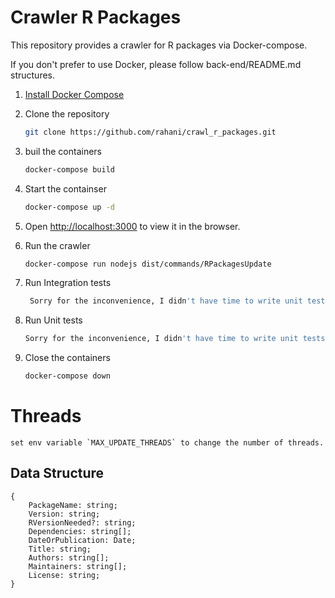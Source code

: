 # Crawler R Packages

This repository provides a crawler for R packages via Docker-compose.

If you don't prefer to use Docker, please follow back-end/README.md structures.

1. [Install Docker Compose](https://docs.docker.com/compose/install/)

2. Clone the repository
   ```bash
   git clone https://github.com/rahani/crawl_r_packages.git
   ```
3. buil the containers
   ```bash
   docker-compose build
   ```
4. Start the containser
   ```bash
   docker-compose up -d
   ```
5. Open [http://localhost:3000](http://localhost:3000) to view it in the browser.

6. Run the crawler
   ```bash
   docker-compose run nodejs dist/commands/RPackagesUpdate
   ```

7. Run Integration tests
   ```bash
    Sorry for the inconvenience, I didn't have time to write unit tests.
   ```
8. Run Unit tests
   ```bash
   Sorry for the inconvenience, I didn't have time to write unit tests.
   ```
9. Close the containers
   ```bash
   docker-compose down
   ```


# Threads
```
set env variable `MAX_UPDATE_THREADS` to change the number of threads.
```

## Data Structure
    {
        PackageName: string;
        Version: string;
        RVersionNeeded?: string;
        Dependencies: string[];
        DateOrPublication: Date;
        Title: string;
        Authors: string[];
        Maintainers: string[];
        License: string;
    }

